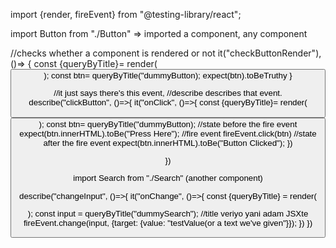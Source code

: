 import {render, fireEvent} from "@testing-library/react";

import Button from "./Button" => imported a component, any component

//checks whether a component is rendered or not
it("checkButtonRender"), ()=> {
const {queryByTitle}= render(<Button/>);
const btn= queryByTitle("dummyButton);
expect(btn).toBeTruthy
}

//it just says there's this event,
//describe describes that event.
describe("clickButton", ()=>{
it("onClick", ()=>{
const {queryByTitle}= render(<Button/>);
const btn= queryByTitle("dummyButton);
//state before the fire event
expect(btn.innerHTML).toBe("Press Here");
//fire event
fireEvent.click(btn)
//state after the fire event
expect(btn.innerHTML).toBe("Button Clicked");
})

})

import Search from "./Search" (another component)

describe("changeInput", ()=>{
it("onChange", ()=>{
const {queryByTitle} = render(<Search/>);
const input = queryByTitle("dummySearch");
//title veriyo yani adam JSXte
fireEvent.change(input, {target: {value: "testValue(or a text we've given"}});
})
})
